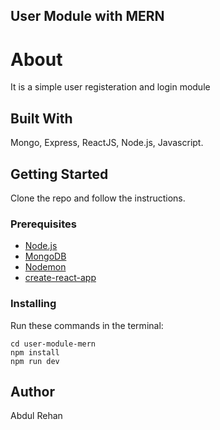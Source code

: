## User Module with MERN

# About

It is a simple user registeration and login module

## Built With

Mongo, Express, ReactJS, Node.js, Javascript.

## Getting Started

Clone the repo and follow the instructions.

### Prerequisites

- [Node.js](https://nodejs.org/en/)
- [MongoDB](https://www.mongodb.com/)
- [Nodemon](https://github.com/remy/nodemon)
- [create-react-app](https://github.com/facebook/create-react-app)

### Installing

Run these commands in the terminal:

```
cd user-module-mern
npm install
npm run dev
```

## Author

Abdul Rehan

